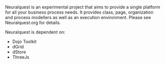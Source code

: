 Neuralquest is an experimental project that aims to provide a single platform for all your business process needs.
It provides class, page, organization and process modellers as well as an execution environment.
Please see Neuralquest.org for details.

Neuralquest is dependent on:

* Dojo Toolkit
* dGrid
* dStore
* ThreeJs
